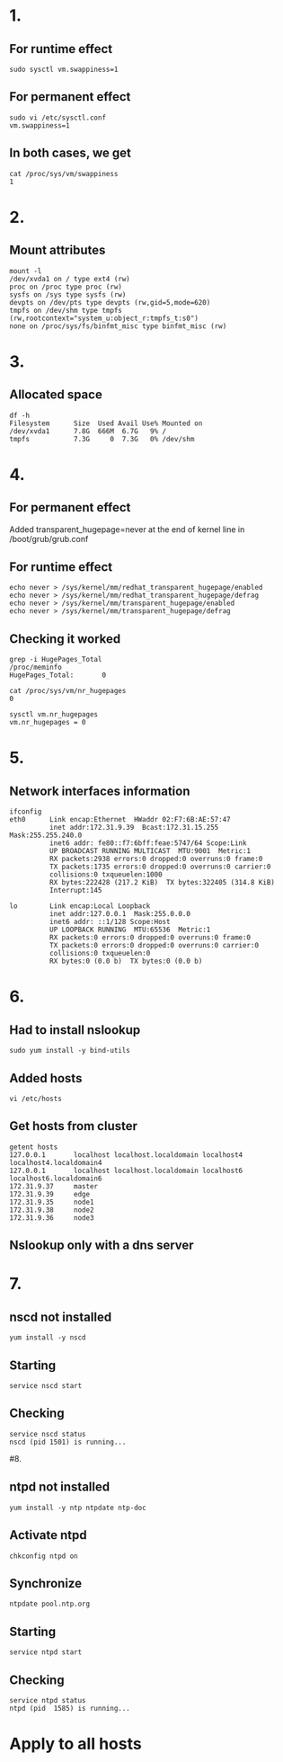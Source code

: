 # 1.
## For runtime effect
<pre><code>sudo sysctl vm.swappiness=1</code></pre>

## For permanent effect
<pre><code>sudo vi /etc/sysctl.conf
vm.swappiness=1</code></pre>

## In both cases, we get
<pre><code>cat /proc/sys/vm/swappiness
1
</code></pre>

# 2.
## Mount attributes 
<pre><code>mount -l 
/dev/xvda1 on / type ext4 (rw)
proc on /proc type proc (rw)
sysfs on /sys type sysfs (rw)
devpts on /dev/pts type devpts (rw,gid=5,mode=620)
tmpfs on /dev/shm type tmpfs (rw,rootcontext="system_u:object_r:tmpfs_t:s0")
none on /proc/sys/fs/binfmt_misc type binfmt_misc (rw)
</code></pre>

# 3.
## Allocated space
<pre><code>df -h
Filesystem      Size  Used Avail Use% Mounted on
/dev/xvda1      7.8G  666M  6.7G   9% /
tmpfs           7.3G     0  7.3G   0% /dev/shm
</code></pre>

# 4.
## For permanent effect
Added transparent_hugepage=never at the end of kernel line in /boot/grub/grub.conf

## For runtime effect
<pre><code>echo never > /sys/kernel/mm/redhat_transparent_hugepage/enabled
echo never > /sys/kernel/mm/redhat_transparent_hugepage/defrag
echo never > /sys/kernel/mm/transparent_hugepage/enabled
echo never > /sys/kernel/mm/transparent_hugepage/defrag
</code></pre>

## Checking it worked
<pre><code>grep -i HugePages_Total 
/proc/meminfo 
HugePages_Total:       0

cat /proc/sys/vm/nr_hugepages 
0

sysctl vm.nr_hugepages
vm.nr_hugepages = 0
</code></pre>

# 5.
## Network interfaces information
<pre><code>ifconfig
eth0      Link encap:Ethernet  HWaddr 02:F7:6B:AE:57:47  
          inet addr:172.31.9.39  Bcast:172.31.15.255  Mask:255.255.240.0
          inet6 addr: fe80::f7:6bff:feae:5747/64 Scope:Link
          UP BROADCAST RUNNING MULTICAST  MTU:9001  Metric:1
          RX packets:2938 errors:0 dropped:0 overruns:0 frame:0
          TX packets:1735 errors:0 dropped:0 overruns:0 carrier:0
          collisions:0 txqueuelen:1000 
          RX bytes:222428 (217.2 KiB)  TX bytes:322405 (314.8 KiB)
          Interrupt:145 

lo        Link encap:Local Loopback  
          inet addr:127.0.0.1  Mask:255.0.0.0
          inet6 addr: ::1/128 Scope:Host
          UP LOOPBACK RUNNING  MTU:65536  Metric:1
          RX packets:0 errors:0 dropped:0 overruns:0 frame:0
          TX packets:0 errors:0 dropped:0 overruns:0 carrier:0
          collisions:0 txqueuelen:0 
          RX bytes:0 (0.0 b)  TX bytes:0 (0.0 b)
</code></pre>

# 6.
## Had to install nslookup
<pre><code>sudo yum install -y bind-utils</code></pre>

## Added hosts
<pre><code>vi /etc/hosts</code></pre>

## Get hosts from cluster
<pre><code>getent hosts
127.0.0.1       localhost localhost.localdomain localhost4 localhost4.localdomain4
127.0.0.1       localhost localhost.localdomain localhost6 localhost6.localdomain6
172.31.9.37     master
172.31.9.39     edge
172.31.9.35     node1
172.31.9.38     node2
172.31.9.36     node3
</code></pre>

## Nslookup only with a dns server

# 7.
## nscd not installed 
<pre><code>yum install -y nscd</code></pre>

## Starting
<pre><code>service nscd start</code></pre>

## Checking
<pre><code>service nscd status
nscd (pid 1501) is running...
</code></pre>

#8.

## ntpd not installed
<pre><code>yum install -y ntp ntpdate ntp-doc</code></pre>

## Activate ntpd
<pre><code>chkconfig ntpd on</code></pre>

## Synchronize
<pre><code>ntpdate pool.ntp.org</code></pre>

## Starting
<pre><code>service ntpd start</code></pre>

## Checking
<pre><code>service ntpd status
ntpd (pid  1585) is running...
</code></pre>

# Apply to all hosts
